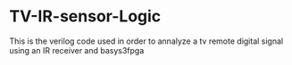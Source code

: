 # TV-IR-sensor-Logic

This is the verilog code used in order to annalyze
a tv remote digital signal using an IR receiver and basys3fpga

